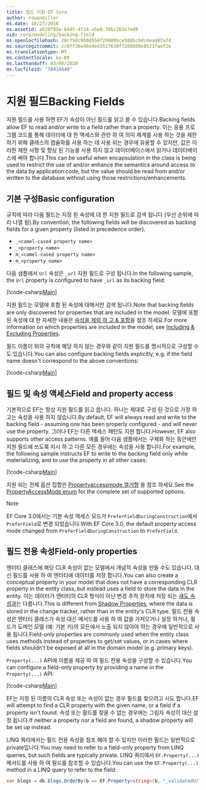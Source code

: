 ```yaml
---
title: 필드 지원-EF Core
author: rowanmiller
ms.date: 10/27/2016
ms.assetid: a628795e-64df-4f24-a5e8-76bc261e7ed8
uid: core/modeling/backing-field
ms.openlocfilehash: 20cf9dc9b0d556f29680bce588bcbdc4ea48fa74
ms.sourcegitcommit: cc0ff36e46e9ed3527638f7208000e8521faef2e
ms.translationtype: MT
ms.contentlocale: ko-KR
ms.lasthandoff: 03/06/2020
ms.locfileid: "78414640"
---
```

# <a name="backing-fields"></a><span data-ttu-id="0a332-102">지원 필드</span><span class="sxs-lookup"><span data-stu-id="0a332-102">Backing Fields</span></span>

<span data-ttu-id="0a332-103">지원 필드를 사용 하면 EF가 속성이 아닌 필드를 읽고 쓸 수 있습니다.</span><span class="sxs-lookup"><span data-stu-id="0a332-103">Backing fields allow EF to read and/or write to a field rather than a property.</span></span> <span data-ttu-id="0a332-104">이는 응용 프로그램 코드를 통해 데이터에 대 한 액세스와 관련 하 여 의미 체계를 사용 하는 것을 제한 하기 위해 클래스의 캡슐화를 사용 하는 데 사용 되는 경우에 유용할 수 있지만, 값은 이러한 제한 사항 및 향상 된 기능을 사용 하지 않고 데이터베이스에서 읽거나 데이터베이스에 써야 합니다.</span><span class="sxs-lookup"><span data-stu-id="0a332-104">This can be useful when encapsulation in the class is being used to restrict the use of and/or enhance the semantics around access to the data by application code, but the value should be read from and/or written to the database without using those restrictions/enhancements.</span></span>

## <a name="basic-configuration"></a><span data-ttu-id="0a332-105">기본 구성</span><span class="sxs-lookup"><span data-stu-id="0a332-105">Basic configuration</span></span>

<span data-ttu-id="0a332-106">규칙에 따라 다음 필드는 지정 된 속성에 대 한 지원 필드로 검색 됩니다 (우선 순위에 따라 나열 됨).</span><span class="sxs-lookup"><span data-stu-id="0a332-106">By convention, the following fields will be discovered as backing fields for a given property (listed in precedence order).</span></span> 

* `_<camel-cased property name>`
* `_<property name>`
* `m_<camel-cased property name>`
* `m_<property name>`

<span data-ttu-id="0a332-107">다음 샘플에서 `Url` 속성은 `_url` 지원 필드로 구성 됩니다.</span><span class="sxs-lookup"><span data-stu-id="0a332-107">In the following sample, the `Url` property is configured to have `_url` as its backing field:</span></span>

[!code-csharp[Main](../../../samples/core/Modeling/Conventions/BackingField.cs#Sample)]

<span data-ttu-id="0a332-108">지원 필드는 모델에 포함 된 속성에 대해서만 검색 됩니다.</span><span class="sxs-lookup"><span data-stu-id="0a332-108">Note that backing fields are only discovered for properties that are included in the model.</span></span> <span data-ttu-id="0a332-109">모델에 포함 된 속성에 대 한 자세한 내용은 [속성을 제외 하 고 & 포함](included-properties.md)을 참조 하세요.</span><span class="sxs-lookup"><span data-stu-id="0a332-109">For more information on which properties are included in the model, see [Including & Excluding Properties](included-properties.md).</span></span>

<span data-ttu-id="0a332-110">필드 이름이 위의 규칙에 해당 하지 않는 경우와 같이 지원 필드를 명시적으로 구성할 수도 있습니다.</span><span class="sxs-lookup"><span data-stu-id="0a332-110">You can also configure backing fields explicitly, e.g. if the field name doesn't correspond to the above conventions:</span></span>

[!code-csharp[Main](../../../samples/core/Modeling/FluentAPI/BackingField.cs?name=BackingField&highlight=5)]

## <a name="field-and-property-access"></a><span data-ttu-id="0a332-111">필드 및 속성 액세스</span><span class="sxs-lookup"><span data-stu-id="0a332-111">Field and property access</span></span>

<span data-ttu-id="0a332-112">기본적으로 EF는 항상 지원 필드를 읽고 씁니다. 하나는 제대로 구성 된 것으로 가정 하 고는 속성을 사용 하지 않습니다.</span><span class="sxs-lookup"><span data-stu-id="0a332-112">By default, EF will always read and write to the backing field - assuming one has been properly configured - and will never use the property.</span></span> <span data-ttu-id="0a332-113">그러나 EF는 다른 액세스 패턴도 지원 합니다.</span><span class="sxs-lookup"><span data-stu-id="0a332-113">However, EF also supports other access patterns.</span></span> <span data-ttu-id="0a332-114">예를 들어 다음 샘플에서는 구체화 하는 동안에만 지원 필드에 쓰도록 지시 하 고 다른 모든 경우에는 속성을 사용 합니다.</span><span class="sxs-lookup"><span data-stu-id="0a332-114">For example, the following sample instructs EF to write to the backing field only while materializing, and to use the property in all other cases:</span></span>

[!code-csharp[Main](../../../samples/core/Modeling/FluentAPI/BackingFieldAccessMode.cs?name=BackingFieldAccessMode&highlight=6)]

<span data-ttu-id="0a332-115">지원 되는 전체 옵션 집합은 [Propertyaccessmode 열거형](https://docs.microsoft.com/dotnet/api/microsoft.entityframeworkcore.propertyaccessmode) 을 참조 하세요.</span><span class="sxs-lookup"><span data-stu-id="0a332-115">See the [PropertyAccessMode enum](https://docs.microsoft.com/dotnet/api/microsoft.entityframeworkcore.propertyaccessmode) for the complete set of supported options.</span></span>

> [!NOTE]
> <span data-ttu-id="0a332-116">EF Core 3.0에서는 기본 속성 액세스 모드가 `PreferFieldDuringConstruction`에서 `PreferField`로 변경 되었습니다.</span><span class="sxs-lookup"><span data-stu-id="0a332-116">With EF Core 3.0, the default property access mode changed from `PreferFieldDuringConstruction` to `PreferField`.</span></span>

## <a name="field-only-properties"></a><span data-ttu-id="0a332-117">필드 전용 속성</span><span class="sxs-lookup"><span data-stu-id="0a332-117">Field-only properties</span></span>

<span data-ttu-id="0a332-118">엔터티 클래스에 해당 CLR 속성이 없는 모델에서 개념적 속성을 만들 수도 있습니다. 대신 필드를 사용 하 여 엔터티에 데이터를 저장 합니다.</span><span class="sxs-lookup"><span data-stu-id="0a332-118">You can also create a conceptual property in your model that does not have a corresponding CLR property in the entity class, but instead uses a field to store the data in the entity.</span></span> <span data-ttu-id="0a332-119">이는 데이터가 엔터티의 CLR 형식이 아닌 변경 추적 장치에 저장 되는 [섀도 속성과](shadow-properties.md)는 다릅니다.</span><span class="sxs-lookup"><span data-stu-id="0a332-119">This is different from [Shadow Properties](shadow-properties.md), where the data is stored in the change tracker, rather than in the entity's CLR type.</span></span> <span data-ttu-id="0a332-120">필드 전용 속성은 엔터티 클래스가 속성 대신 메서드를 사용 하 여 값을 가져오거나 설정 하거나, 필드가 도메인 모델 (예: 기본 키)의 모든에서 노출 되지 않아야 하는 경우에 일반적으로 사용 됩니다.</span><span class="sxs-lookup"><span data-stu-id="0a332-120">Field-only properties are commonly used when the entity class uses methods instead of properties to get/set values, or in cases where fields shouldn't be exposed at all in the domain model (e.g. primary keys).</span></span>

<span data-ttu-id="0a332-121">`Property(...)` API에 이름을 제공 하 여 필드 전용 속성을 구성할 수 있습니다.</span><span class="sxs-lookup"><span data-stu-id="0a332-121">You can configure a field-only property by providing a name in the `Property(...)` API:</span></span>

[!code-csharp[Main](../../../samples/core/Modeling/FluentAPI/BackingFieldNoProperty.cs#Sample)]

<span data-ttu-id="0a332-122">EF는 지정 된 이름의 CLR 속성 또는 속성이 없는 경우 필드를 찾으려고 시도 합니다.</span><span class="sxs-lookup"><span data-stu-id="0a332-122">EF will attempt to find a CLR property with the given name, or a field if a property isn't found.</span></span> <span data-ttu-id="0a332-123">속성 또는 필드를 찾을 수 없는 경우에는 그림자 속성이 대신 설정 됩니다.</span><span class="sxs-lookup"><span data-stu-id="0a332-123">If neither a property nor a field are found, a shadow property will be set up instead.</span></span>

<span data-ttu-id="0a332-124">LINQ 쿼리에서는 필드 전용 속성을 참조 해야 할 수 있지만 이러한 필드는 일반적으로 private입니다.</span><span class="sxs-lookup"><span data-stu-id="0a332-124">You may need to refer to a field-only property from LINQ queries, but such fields are typically private.</span></span> <span data-ttu-id="0a332-125">LINQ 쿼리에서 `EF.Property(...)` 메서드를 사용 하 여 필드를 참조할 수 있습니다.</span><span class="sxs-lookup"><span data-stu-id="0a332-125">You can use the `EF.Property(...)` method in a LINQ query to refer to the field:</span></span>

``` csharp
var blogs = db.blogs.OrderBy(b => EF.Property<string>(b, "_validatedUrl"));
```
